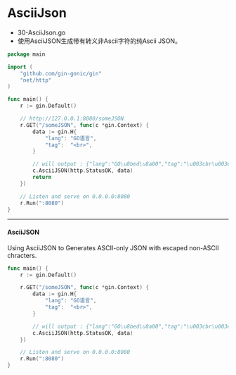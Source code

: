 # AsciiJson
- 30-AsciiJson.go
- 使用AsciiJSON生成带有转义非Ascii字符的纯Ascii JSON。
```go
package main

import (
	"github.com/gin-gonic/gin"
	"net/http"
)

func main() {
	r := gin.Default()

	// http://127.0.0.1:8080/someJSON
	r.GET("/someJSON", func(c *gin.Context) {
		data := gin.H{
			"lang": "GO语言",
			"tag":  "<br>",
		}

		// will output : {"lang":"GO\u8bed\u8a00","tag":"\u003cbr\u003e"}
		c.AsciiJSON(http.StatusOK, data)
		return
	})

	// Listen and serve on 0.0.0.0:8080
	r.Run(":8080")
}
```
---
#### AsciiJSON

Using AsciiJSON to Generates ASCII-only JSON with escaped non-ASCII chracters.

```go
func main() {
	r := gin.Default()

	r.GET("/someJSON", func(c *gin.Context) {
		data := gin.H{
			"lang": "GO语言",
			"tag":  "<br>",
		}

		// will output : {"lang":"GO\u8bed\u8a00","tag":"\u003cbr\u003e"}
		c.AsciiJSON(http.StatusOK, data)
	})

	// Listen and serve on 0.0.0.0:8080
	r.Run(":8080")
}
```